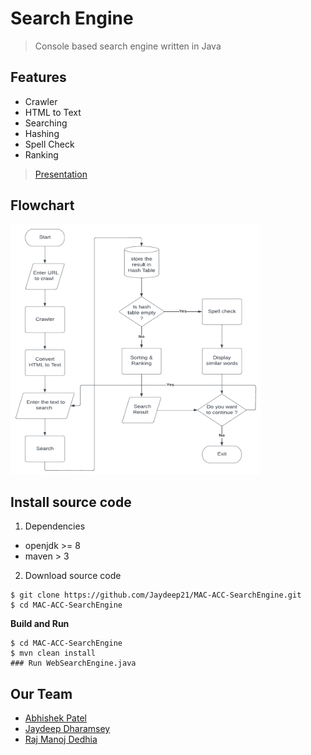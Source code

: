 # Search Engine

> Console based search engine written in Java

## Features
- Crawler
- HTML to Text
- Searching
- Hashing
- Spell Check
- Ranking

> [Presentation](https://github.com/Jaydeep21/MAC-ACC-SearchEngine/blob/master/assets/ACC_Search_Engine_PPT.pdf)

## Flowchart

<img src="https://github.com/Jaydeep21/MAC-ACC-SearchEngine/blob/master/assets/Search_Engine_FLowchart.png"  width="400" height="400">

## Install source code

1. Dependencies

* openjdk >= 8
* maven > 3

2. Download source code

```
$ git clone https://github.com/Jaydeep21/MAC-ACC-SearchEngine.git
$ cd MAC-ACC-SearchEngine
```

**Build and Run**

```
$ cd MAC-ACC-SearchEngine
$ mvn clean install
### Run WebSearchEngine.java 
```
## Our Team

- [Abhishek Patel](https://linkedin.com/in/abhishekpatelmc/)
- [Jaydeep Dharamsey](https://linkedin.com/in/jaydeepdharamsey/)
- [Raj Manoj Dedhia](https://linkedin.com/in/rajdedhia10/)
